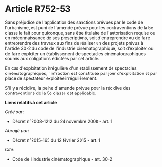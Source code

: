 # Article R752-53

Sans préjudice de l'application des sanctions prévues par le code de l'urbanisme, est puni de l'amende prévue pour les
contraventions de la 5e classe le fait pour quiconque, sans être titulaire de l'autorisation requise ou en méconnaissance de
ses prescriptions, soit d'entreprendre ou de faire entreprendre des travaux aux fins de réaliser un des projets prévus à
l'article 30-2 du code de l'industrie cinématographique, soit d'exploiter ou de faire exploiter un établissement de
spectacles cinématographiques soumis aux obligations édictées par cet article. 

En cas d'exploitation irrégulière d'un établissement de spectacles cinématographiques, l'infraction est constituée par jour
d'exploitation et par place de spectateur exploitée irrégulièrement.

S'il y a récidive, la peine d'amende prévue pour la récidive des contraventions de la 5e classe est applicable.

**Liens relatifs à cet article**

_Créé par_:

  - Décret n°2008-1212 du 24 novembre 2008 - art. 1

_Abrogé par_:

  - Décret n°2015-165 du 12 février 2015 - art. 1

_Cite_:

  - Code de l'industrie cinématographique - art. 30-2
